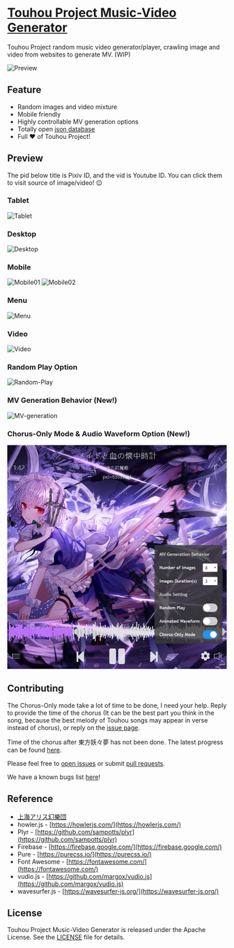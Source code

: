 # [Touhou Project Music-Video Generator](https://jasonnor.github.io/th-music-video-generator/)

Touhou Project random music video generator/player, crawling image and video from websites to generate MV. (WIP)

![Preview](images/demo/main.gif)

## Feature

+ Random images and video mixture
+ Mobile friendly
+ Highly controllable MV generation options
+ Totally open [json database](https://github.com/Jasonnor/th-music-video-generator/blob/master/database/th-song.json)
+ Full :heart: of Touhou Project!

## Preview

The pid below title is Pixiv ID, and the vid is Youtube ID. You can click them to visit source of image/video! 😉

### Tablet

![Tablet](images/demo/image01.png)

### Desktop

![Desktop](images/demo/image02.png)

### Mobile

![Mobile01](images/demo/image-mobile01.png)
![Mobile02](images/demo/image-mobile02.png)

### Menu

![Menu](images/demo/menu.png)

### Video

![Video](images/demo/video.gif)

### Random Play Option

![Random-Play](images/demo/option-random-play.png)

### MV Generation Behavior (New!)

![MV-generation](images/demo/option-mv-behavior.png)

### Chorus-Only Mode & Audio Waveform Option (New!)

![Waveform-Chorus](images/demo/option-waveform-chorus.png)

## Contributing

The Chorus-Only mode take a lot of time to be done, I need your help. Reply to provide the time of the chorus (It can be the best part you think in the song, because the best melody of Touhou songs may appear in verse instead of chorus), or reply on the [issue page](https://github.com/Jasonnor/th-music-video-generator/issues/16).

Time of the chorus after 東方妖々夢 has not been done. The latest progress can be found [here](https://github.com/Jasonnor/th-music-video-generator/blob/master/database/th-song.json).

Please feel free to [open issues](https://github.com/Jasonnor/th-music-video-generator/issues) or submit [pull requests](https://github.com/Jasonnor/th-music-video-generator/pulls).

We have a known bugs list [here](https://github.com/Jasonnor/th-music-video-generator/issues/5)!

## Reference

+ [上海アリス幻樂団](http://www16.big.or.jp/~zun/)
+ howler.js - [https://howlerjs.com/](https://howlerjs.com/)
+ Plyr - [https://github.com/sampotts/plyr](https://github.com/sampotts/plyr)
+ Firebase - [https://firebase.google.com/](https://firebase.google.com/)
+ Pure - [https://purecss.io/](https://purecss.io/)
+ Font Awesome - [https://fontawesome.com/](https://fontawesome.com/)
+ vudio.js - [https://github.com/margox/vudio.js](https://github.com/margox/vudio.js)
+ wavesurfer.js - [https://wavesurfer-js.org/](https://wavesurfer-js.org/)

## License

Touhou Project Music-Video Generator is released under the Apache License. See the [LICENSE](/LICENSE) file for details.
